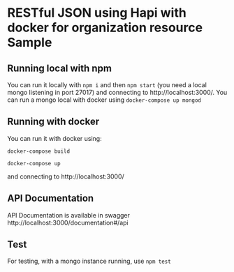 # RESTful JSON using Hapi with docker for organization resource Sample

## Running local with npm

You can run it locally with `npm i` and then `npm start` (you need a local mongo listening in port 27017) and connecting to http://localhost:3000/.
You can run a mongo local with docker using `docker-compose up mongod` 

## Running with docker

You can run it with docker using:

`docker-compose build`

`docker-compose up`

and connecting to http://localhost:3000/

## API Documentation

API Documentation is available in swagger http://localhost:3000/documentation#/api

## Test

For testing, with a mongo instance running, use `npm test`